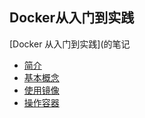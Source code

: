 ## Docker从入门到实践

[Docker 从入门到实践](的笔记

+ [简介](./introduction.md)
+ [基本概念](./基本概念.md)
+ [使用镜像](./使用镜像.md)
+ [操作容器](./操作容器.md)


